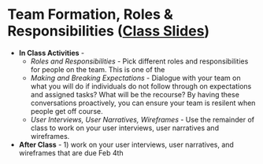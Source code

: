 # Team Formation, Roles & Responsibilities ([Class Slides](https://docs.google.com/presentation/d/1LFzA_T_Q0V6tEqgNb8bTRImAnP8FCdF7PEq0_sMgsvY/edit#slide=id.g4e65174f99_0_283))
  - **In Class Activities** - 
    - *Roles and Responsibilities* - Pick different roles and responsibilities for people on the team. This is one of the 
    - *Making and Breaking Expectations* - Dialogue with your team on what you will do if individuals do not follow through on expectations and assigned tasks? What will be the recourse? By having these conversations proactively, you can ensure your team is resilent when people get off course.
    - *User Interviews, User Narratives, Wireframes* - Use the remainder of class to work on your user interviews, user narratives and wireframes.
  - **After Class** - 1) work on your user interviews, user narratives, and wireframes that are due Feb 4th
